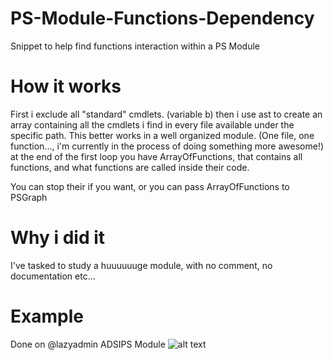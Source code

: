 # PS-Module-Functions-Dependency
Snippet to help find functions interaction within a PS Module

# How it works
First i exclude all "standard" cmdlets. (variable b)
then i use ast to create an array containing all the cmdlets i find in every file available under the specific path.
This better works in a well organized module. (One file, one function..., i'm currently in the process of doing something more awesome!)
at the end of the first loop you have ArrayOfFunctions, that contains all functions, and what functions are called inside their code.

You can stop their if you want, or you can pass ArrayOfFunctions to PSGraph

# Why i did it
I've tasked to study a huuuuuuge module, with no comment, no documentation etc...

# Example
Done on @lazyadmin ADSIPS Module
![alt text](PS-Graph-Module-Functions-Interaction/ADSIPS.png "ADSIPS")
